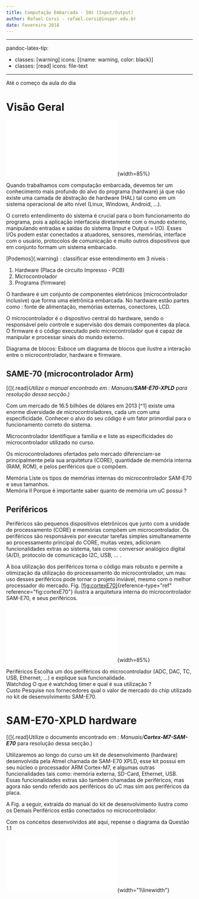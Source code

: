 ```yaml
---
title: Computação Embarcada - IOs (Input/Output)
author: Rafael Corsi - rafael.corsi@insper.edu.br
date: Fevereiro 2018
---
```



---
pandoc-latex-tip:
  - classes: [warning]
    icons: [{name: warning, color: black}]
  - classes: [read]
    icons: file-text
---

<div class="alert">
 Até o começo da aula do dia 
</div>

# Visão Geral

![diagrama de blocos sam-e7 *(cortex-m7-sam-e70 - pg. 7)* \label{"fig:cortexe70"} pdf ](./figs/cortexE70.pdf){width=85%}

Quando trabalhamos com computação embarcada, devemos ter um conhecimento mais profundo do alvo do programa (hardware) já que não existe uma camada de abstração de hardware (HAL) tal como em um sistema operacional de alto nível (Linux, Windows, Android, ...).

O correto entendimento do sistema é crucial para o bom funcionamento do programa, pois a aplicação interfaceia diretamente com o mundo externo, manipulando entradas e saídas do sistema (Input e Output = I/O). Esses I/Os podem estar conectados a atuadores, sensores, memórias, interface com o usuário, protocolos de comunicação e muito outros dispositivos que em conjunto formam um sistema embarcado.

[Podemos]{.warning} : classificar esse entendimento em 3 níveis :

1.  Hardware (Placa de circuito Impresso - PCB)
1.  Microcontrolador
1.  Programa (firmware)

O hardware é um conjunto de componentes eletrônicos (microcontrolador inclusive) que forma uma eletrônica embarcada. No hardware estão partes como : fonte de alimentação, memórias externas, conectores, LCD.

O microcontrolador é o dispositivo central do hardware, sendo o responsável pelo controle e supervisão dos demais componentes da placa. O firmware é o código executado pelo microcontrolador que é capaz de manipular e processar sinais do mundo externo. 

<div class="question">
Diagrama de blocos: Esboce um diagrama de blocos que ilustre a interação entre o microcontrolador, hardware e firmware.
</div>

## SAME-70 (microcontrolador Arm)

[(]{.read}*Utilize o manual encontrado em : *Manuais/**SAM-E70-XPLD*** para resolução dessa secção.)*

Com um mercado de 16.5 bilhões de dólares em 2013 [^1] existe uma enorme diversidade de microcontroladores, cada um com uma especificidade. Conhecer o alvo do seu código é um fator primordial para o funcionamento correto do sistema.

<div class="question">
Microcontrolador Identifique a família e e liste as especificidades do microcontrolador utilizado no curso.
</div>

Os microcontroladores ofertados pelo mercado diferenciam-se principalmente pela sua arquitetura (CORE), quantidade de memória interna (RAM, ROM), e pelos periféricos que o compõem.

<div class="question">
Memória Liste os tipos de memórias internas do microcontrolador SAM-E70 e seus tamanhos.
</div>

<div class="question">
Memória II Porque é importante saber quanto de memória um uC possui ?
</div>

## Periféricos

Periféricos são pequenos dispositivos eletrônicos que junto com a unidade de processamento (CORE) e memórias compõem um microcontrolador. Os periféricos são responsáveis por executar tarefas simples simultaneamente ao processamento principal do CORE, muitas vezes, adicionam funcionalidades extras ao sistema, tais como: conversor analógico digital (A/D), protocolo de comunicação I2C, USB, ... . 

A boa utilização dos periféricos torna o código mais robusto e permite a otimização da utilização do processamento do microcontrolador, um mau uso desses periféricos pode tornar o projeto inviável, mesmo com o melhor processador do mercado. Fig. [\[fig:cortexE70\]](#fig:cortexE70){reference-type="ref" reference="fig:cortexE70"} ilustra a arquitetura interna do microcontrolador SAM-E70, e seus periféricos.

![diagrama de blocos sam-e7 *(cortex-m7-sam-e70 - pg. 7)* \label{"fig:cortexe70"}](./figs/cortexE70.pdf){width=85%}

<div class="question">
Periféricos Escolha um dos periféricos do microcontrolador (ADC, DAC, TC, USB, Ethernet, ...) e explique sua funcionalidade.
</div>

<div class="question">
Watchdog O que é watchdog timer e qual é sua utilização ?
</div>

<div class="question">
Custo Pesquise nos fornecedores qual o valor de mercado do chip utilizado no kit de desenvolvimento SAM-E70.
</div>

# SAM-E70-XPLD hardware

[(]{.read}Utilize o documento encontrado em : *Manuais/**Cortex-M7-SAM-E70*** para resolução dessa secção.)

Utilizaremos ao longo do curso um kit de desenvolvimento (hardware) desenvolvida pela Atmel chamada de SAM-E70 XPLD, esse kit possui em seu núcleo o processador ARM Cortex-M7, e algumas outras funcionalidades tais como: memória externa, SD-Card, Ethernet, USB. Essas funcionalidades extras são também chamadas de periféricos, mas agora não sendo referido aos periféricos do uC mas sim aos periféricos da placa.

A Fig. a seguir, extraída do manual do kit de desenvolvimento ilustra como os Demais Periféricos estão conectados no microcontrolador.

<div class="question">
Com os conceitos desenvolvidos até aqui, repense o diagrama da Questão 1.1
</div>


![Periféricos SAM-E70-XPLD\ *(SAM-E70-XPLD - pg. 3)*\label{"fig:E70XPLD"}](./figs/E70XPLD.pdf){width="1\linewidth"} 
